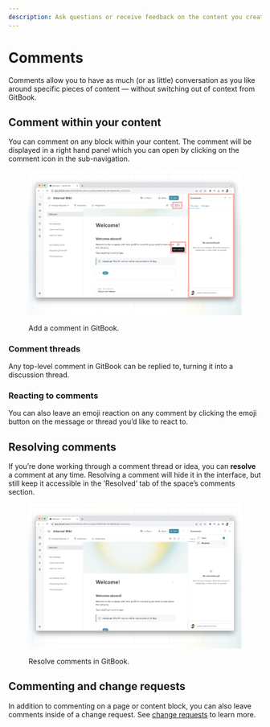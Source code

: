 ```yaml
---
description: Ask questions or receive feedback on the content you create in GitBook.
---
```


# Comments

Comments allow you to have as much (or as little) conversation as you like around specific pieces of content — without switching out of context from GitBook.

## Comment within your content <a href="#comment-within-your-content" id="comment-within-your-content"></a>

You can comment on any block within your content. The comment will be displayed in a right hand panel which you can open by clicking on the comment icon in the sub-navigation.

<figure><img src="../.gitbook/assets/comments.png" alt=""><figcaption><p>Add a comment in GitBook.</p></figcaption></figure>

### Comment threads

Any top-level comment in GitBook can be replied to, turning it into a discussion thread.

### Reacting to comments

You can also leave an emoji reaction on any comment by clicking the emoji button on the message or thread you’d like to react to.

## Resolving comments

If you’re done working through a comment thread or idea, you can **resolve** a comment at any time. Resolving a comment will hide it in the interface, but still keep it accessible in the ’Resolved’ tab of the space’s comments section.

<figure><img src="../.gitbook/assets/comments-resolved.png" alt=""><figcaption><p>Resolve comments in GitBook.</p></figcaption></figure>

## Commenting and change requests

In addition to commenting on a page or content block, you can also leave comments inside of a change request. See [change requests](../content-editor/editor/change-requests.md) to learn more.
